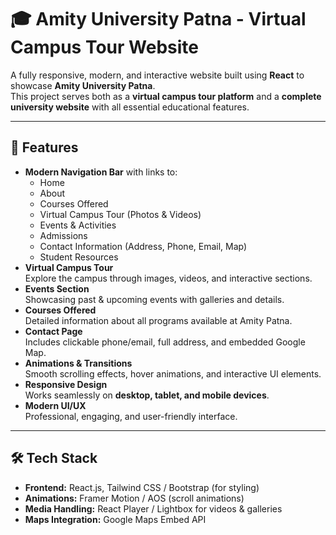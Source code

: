 # 🎓 Amity University Patna - Virtual Campus Tour Website

A fully responsive, modern, and interactive website built using **React** to showcase **Amity University Patna**.  
This project serves both as a **virtual campus tour platform** and a **complete university website** with all essential educational features.

---

## 🚀 Features

- **Modern Navigation Bar** with links to:
  - Home
  - About
  - Courses Offered
  - Virtual Campus Tour (Photos & Videos)
  - Events & Activities
  - Admissions
  - Contact Information (Address, Phone, Email, Map)
  - Student Resources
- **Virtual Campus Tour**  
  Explore the campus through images, videos, and interactive sections.
- **Events Section**  
  Showcasing past & upcoming events with galleries and details.
- **Courses Offered**  
  Detailed information about all programs available at Amity Patna.
- **Contact Page**  
  Includes clickable phone/email, full address, and embedded Google Map.
- **Animations & Transitions**  
  Smooth scrolling effects, hover animations, and interactive UI elements.
- **Responsive Design**  
  Works seamlessly on **desktop, tablet, and mobile devices**.
- **Modern UI/UX**  
  Professional, engaging, and user-friendly interface.

---

## 🛠️ Tech Stack

- **Frontend:** React.js, Tailwind CSS / Bootstrap (for styling)
- **Animations:** Framer Motion / AOS (scroll animations)
- **Media Handling:** React Player / Lightbox for videos & galleries
- **Maps Integration:** Google Maps Embed API

